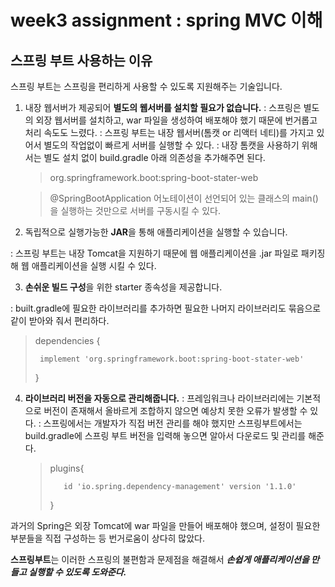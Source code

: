# week3 assignment : spring MVC 이해

## 스프링 부트 사용하는 이유
스프링 부트는 스프링을 편리하게 사용할 수 있도록 지원해주는 기술입니다.

1. 내장 웹서버가 제공되어 **별도의 웹서버를 설치할 필요가 없습니다.**
: 스프링은 별도의 외장 웹서버를 설치하고, war 파일을 생성하여 배포해야 했기 때문에 번거롭고 처리 속도도 느렸다.
: 스프링 부트는 내장 웹서버(톰캣 or 리액터 네티)를 가지고 있어서 별도의 작업없이 빠르게 서버를 실행할 수 있다.
: 내장 톰캣을 사용하기 위해서는 별도 설치 없이 build.gradle 아래 의존성을 추가해주면 된다.

    > org.springframework.boot:spring-boot-stater-web

    > @SpringBootApplication 어노테이션이 선언되어 있는 클래스의 main()을 실행하는 것만으로 서버를 구동시킬 수 있다.
2. 독립적으로 실행가능한 **JAR**을 통해 애플리케이션을 실행할 수 있습니다.
  
: 스프링 부트는 내장 Tomcat을 지원하기 때문에 웹 애플리케이션을 .jar 파일로 패키징해 웹 애플리케이션을 실행 시킬 수 있다.

3. **손쉬운 빌드 구성**을 위한 starter 종속성을 제공합니다.

: built.gradle에 필요한 라이브러리를 추가하면 필요한 나머지 라이브러리도 묶음으로 같이 받아와 줘서 편리하다.

> dependencies {
> 
>      implement 'org.springframework.boot:spring-boot-stater-web'
> }

4. **라이브러리 버전을 자동으로 관리해줍니다.**
: 프레임워크나 라이브러리에는 기본적으로 버전이 존재해서 올바르게 조합하지 않으면 예상치 못한 오류가 발생할 수 있다.
: 스프링에서는 개발자가 직접 버전 관리를 해야 했지만 스프링부트에서는 build.gradle에 스프링 부트 버전을 입력해 놓으면 알아서 다운로드 및 관리를 해준다.

   > plugins{
   > 
   >        id 'io.spring.dependency-management' version '1.1.0'
   >  }

과거의 Spring은 외장 Tomcat에 war 파일을 만들어 배포해야 했으며, 설정이 필요한 부분들을 직접 구성하는 등 번거로움이 상다히 많았다.

**스프링부트**는 이러한 스프링의 불편함과 문제점을 해결해서 _**손쉽게 애플리케이션을 만들고 실행할 수 있도록 도와준다.**_





